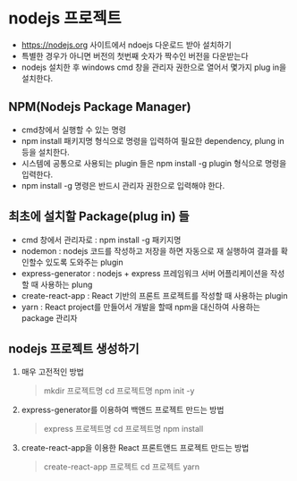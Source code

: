 # nodejs 프로젝트
* https://nodejs.org 사이트에서 ndoejs 다운로드 받아 설치하기
* 특별한 경우가 아니면 버전의 첫번째 숫자가 짝수인 버전을 다운받는다
* nodejs 설치한 후 windows cmd 창을 관리자 권한으로 열어서 몇가지 plug in을 설치한다.

## NPM(Nodejs Package Manager)
* cmd창에서 실행할 수 있는 명령
* npm install 패키지명 형식으로 명령을 입력하여 필요한 dependency, plung in 등을 설치한다.
* 시스템에 공통으로 사용되는 plugin 들은 npm install -g plugin 형식으로 명령을 입력한다.
* npm install -g 명령은 반드시 관리자 권한으로 입력해야 한다.

## 최초에 설치할 Package(plug in) 들
* cmd 창에서 관리자로 : npm install -g 패키지명
* nodemon : nodejs 코드를 작성하고 저장을 하면 자동으로 재 실행하여 결과를 확인할수 있도록 도와주는 plugin
* express-generator : nodejs + express 프레임워크 서버 어플리케이션을 작성할 때 사용하는 plung
* create-react-app : React 기반의 프론트 프로젝트를 작성할 때 사용하는 plugin
* yarn : React project를 만들어서 개발을 할때 npm을 대신하여 사용하는 package 관리자

## nodejs 프로젝트 생성하기
1. 매우 고전적인 방법
    >mkdir 프로젝트명
    >cd 프로젝트명
    >npm init -y

2. express-generator를 이용하여 백앤드 프로젝트 만드는 방법
    >express 프로젝트명
    >cd 프로젝트명
    >npm install

3. create-react-app을 이용한 React 프론트앤드 프로젝트 만드는 방법
    >create-react-app 프로젝트
    >cd 프로젝트
    >yarn       